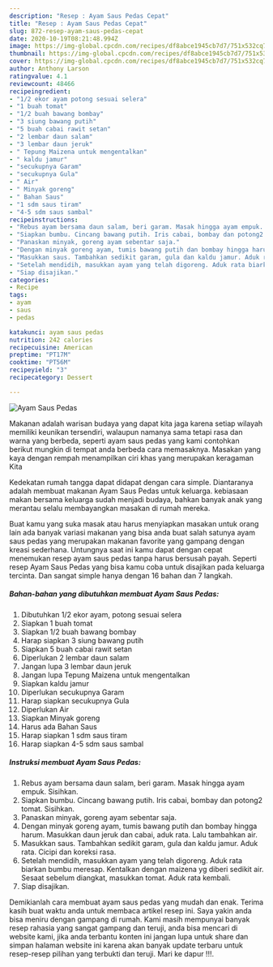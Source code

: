 ```yaml
---
description: "Resep : Ayam Saus Pedas Cepat"
title: "Resep : Ayam Saus Pedas Cepat"
slug: 872-resep-ayam-saus-pedas-cepat
date: 2020-10-19T08:21:48.994Z
image: https://img-global.cpcdn.com/recipes/df8abce1945cb7d7/751x532cq70/ayam-saus-pedas-foto-resep-utama.jpg
thumbnail: https://img-global.cpcdn.com/recipes/df8abce1945cb7d7/751x532cq70/ayam-saus-pedas-foto-resep-utama.jpg
cover: https://img-global.cpcdn.com/recipes/df8abce1945cb7d7/751x532cq70/ayam-saus-pedas-foto-resep-utama.jpg
author: Anthony Larson
ratingvalue: 4.1
reviewcount: 48466
recipeingredient:
- "1/2 ekor ayam potong sesuai selera"
- "1 buah tomat"
- "1/2 buah bawang bombay"
- "3 siung bawang putih"
- "5 buah cabai rawit setan"
- "2 lembar daun salam"
- "3 lembar daun jeruk"
- " Tepung Maizena untuk mengentalkan"
- " kaldu jamur"
- "secukupnya Garam"
- "secukupnya Gula"
- " Air"
- " Minyak goreng"
- " Bahan Saus"
- "1 sdm saus tiram"
- "4-5 sdm saus sambal"
recipeinstructions:
- "Rebus ayam bersama daun salam, beri garam. Masak hingga ayam empuk. Sisihkan."
- "Siapkan bumbu. Cincang bawang putih. Iris cabai, bombay dan potong2 tomat. Sisihkan."
- "Panaskan minyak, goreng ayam sebentar saja."
- "Dengan minyak goreng ayam, tumis bawang putih dan bombay hingga harum. Masukkan daun jeruk dan cabai, aduk rata. Lalu tambahkan air."
- "Masukkan saus. Tambahkan sedikit garam, gula dan kaldu jamur. Aduk rata. Cicipi dan koreksi rasa."
- "Setelah mendidih, masukkan ayam yang telah digoreng. Aduk rata biarkan bumbu meresap. Kentalkan dengan maizena yg diberi sedikit air. Sesaat sebelum diangkat, masukkan tomat. Aduk rata kembali."
- "Siap disajikan."
categories:
- Recipe
tags:
- ayam
- saus
- pedas

katakunci: ayam saus pedas 
nutrition: 242 calories
recipecuisine: American
preptime: "PT17M"
cooktime: "PT56M"
recipeyield: "3"
recipecategory: Dessert

---
```



![Ayam Saus Pedas](https://img-global.cpcdn.com/recipes/df8abce1945cb7d7/751x532cq70/ayam-saus-pedas-foto-resep-utama.jpg)

Makanan adalah warisan budaya yang dapat kita jaga karena setiap wilayah memiliki keunikan tersendiri, walaupun namanya sama tetapi rasa dan warna yang berbeda, seperti ayam saus pedas yang kami contohkan berikut mungkin di tempat anda berbeda cara memasaknya. Masakan yang kaya dengan rempah menampilkan ciri khas yang merupakan keragaman Kita



Kedekatan rumah tangga dapat didapat dengan cara simple. Diantaranya adalah membuat makanan Ayam Saus Pedas untuk keluarga. kebiasaan makan bersama keluarga sudah menjadi budaya, bahkan banyak anak yang merantau selalu membayangkan masakan di rumah mereka.

Buat kamu yang suka masak atau harus menyiapkan masakan untuk orang lain ada banyak variasi makanan yang bisa anda buat salah satunya ayam saus pedas yang merupakan makanan favorite yang gampang dengan kreasi sederhana. Untungnya saat ini kamu dapat dengan cepat menemukan resep ayam saus pedas tanpa harus bersusah payah.
Seperti resep Ayam Saus Pedas yang bisa kamu coba untuk disajikan pada keluarga tercinta. Dan sangat simple hanya dengan 16 bahan dan 7 langkah.


<!--inarticleads1-->

##### Bahan-bahan yang dibutuhkan membuat Ayam Saus Pedas:

1. Dibutuhkan 1/2 ekor ayam, potong sesuai selera
1. Siapkan 1 buah tomat
1. Siapkan 1/2 buah bawang bombay
1. Harap siapkan 3 siung bawang putih
1. Siapkan 5 buah cabai rawit setan
1. Diperlukan 2 lembar daun salam
1. Jangan lupa 3 lembar daun jeruk
1. Jangan lupa  Tepung Maizena untuk mengentalkan
1. Siapkan  kaldu jamur
1. Diperlukan secukupnya Garam
1. Harap siapkan secukupnya Gula
1. Diperlukan  Air
1. Siapkan  Minyak goreng
1. Harus ada  Bahan Saus
1. Harap siapkan 1 sdm saus tiram
1. Harap siapkan 4-5 sdm saus sambal




<!--inarticleads2-->

##### Instruksi membuat  Ayam Saus Pedas:

1. Rebus ayam bersama daun salam, beri garam. Masak hingga ayam empuk. Sisihkan.
1. Siapkan bumbu. Cincang bawang putih. Iris cabai, bombay dan potong2 tomat. Sisihkan.
1. Panaskan minyak, goreng ayam sebentar saja.
1. Dengan minyak goreng ayam, tumis bawang putih dan bombay hingga harum. Masukkan daun jeruk dan cabai, aduk rata. Lalu tambahkan air.
1. Masukkan saus. Tambahkan sedikit garam, gula dan kaldu jamur. Aduk rata. Cicipi dan koreksi rasa.
1. Setelah mendidih, masukkan ayam yang telah digoreng. Aduk rata biarkan bumbu meresap. Kentalkan dengan maizena yg diberi sedikit air. Sesaat sebelum diangkat, masukkan tomat. Aduk rata kembali.
1. Siap disajikan.




Demikianlah cara membuat ayam saus pedas yang mudah dan enak. Terima kasih buat waktu anda untuk membaca artikel resep ini. Saya yakin anda bisa meniru dengan gampang di rumah. Kami masih mempunyai banyak resep rahasia yang sangat gampang dan teruji, anda bisa mencari di website kami, jika anda terbantu konten ini jangan lupa untuk share dan simpan halaman website ini karena akan banyak update terbaru untuk resep-resep pilihan yang terbukti dan teruji. Mari ke dapur !!!. 
